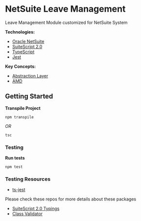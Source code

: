 # NetSuite Leave Management
Leave Management Module customized for NetSuite System

**Technologies:**
- [Oracle NetSuite](www.netsuite.com/portal/home.shtml)
- [SuiteScript 2.0](https://docs.oracle.com/cloud/latest/netsuitecs_gs/NSAPI/NSAPI.pdf)
- [TypeScript](https://www.typescriptlang.org/docs/home.html)
- [Jest](https://github.com/facebook/jest)

**Key Concepts:**
- [Abstraction Layer](https://en.wikipedia.org/wiki/Abstraction_layer)
- [AMD](https://github.com/amdjs/amdjs-api/blob/master/AMD.md)

## Getting Started

**Transpile Project**
```
npm transpile
```
_OR_
```
tsc
```

### Testing
**Run tests**
```
npm test
```
### Testing Resources
- [ts-jest](https://github.com/kulshekhar/ts-jest)

Please check these repos for more details about these packages
- [SuiteScript 2.0 Typings](https://github.com/headintheclouddev/typings-suitescript-2.0)
- [Class Validator](https://github.com/typestack/class-validator)
